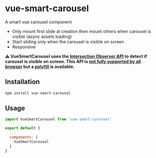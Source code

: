 # vue-smart-carousel
A smart vue carousel component

- Only mount first slide at creation then mount others when carousel is visible (async assets loading)
- Start sliding only when the carousel is visible on screen
- Responsive


**⚠️ VueSmartCarousel uses the [Intersection Observer API](https://developer.mozilla.org/en-US/docs/Web/API/Intersection_Observer_API) to detect if carousel is visible on screen. This API is [not fully supported by all browser](http://caniuse.com/#feat=intersectionobserver) but a [polyfill](https://github.com/w3c/IntersectionObserver/tree/master/polyfill) is available.**

## Installation

``` bash
npm install vue-smart-carousel
```


## Usage

``` js
import VueSmartCarousel from 'vue-smart-carousel'

export default {
  ...
  components: {
    VueSmartCarousel
  }
}
```

